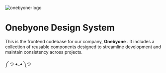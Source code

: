 ![onebyone-logo](https://media.licdn.com/dms/image/v2/D560BAQEoKlgMd80DEA/company-logo_200_200/company-logo_200_200/0/1727106299591/onebyone_logistical_logo?e=1736380800&v=beta&t=6fKzs9DlObPF27jXeR7N6lVBC_Q02ayvU0DRuZnakh0)

# Onebyone Design System

This is the frontend codebase for our company, **Onebyone** . It includes a collection of reusable components designed to streamline development and maintain consistency across projects.

༼ つ ◕_◕ ༽つ
